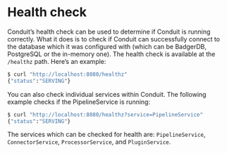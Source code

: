 # Health check

Conduit’s health check can be used to determine if Conduit is running correctly. What it does is to check if Conduit 
can successfully connect to the database which it was configured with (which can be BadgerDB, PostgreSQL or the 
in-memory one). The health check is available at the `/healthz` path. Here’s an example:

```bash
$ curl "http://localhost:8080/healthz"
{"status":"SERVING"}
```

You can also check individual services within Conduit. The following example checks if the PipelineService is running:
```bash
$ curl "http://localhost:8080/healthz?service=PipelineService"
{"status":"SERVING"}
```

The services which can be checked for health are: `PipelineService`, `ConnectorService`, `ProcessorService`, and 
`PluginService`.
